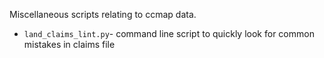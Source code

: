 Miscellaneous scripts relating to ccmap data.

* `land_claims_lint.py`- command line script to quickly look for common mistakes in claims file